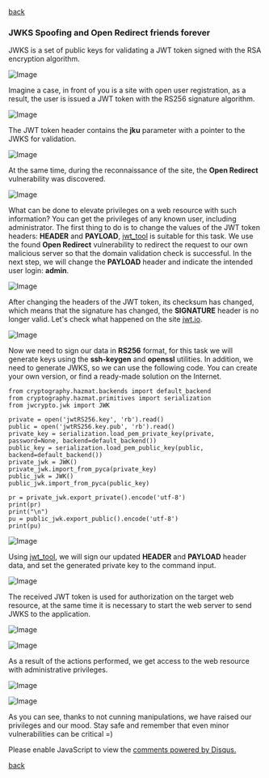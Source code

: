 [back](/)

### JWKS Spoofing and Open Redirect friends forever

JWKS is a set of public keys for validating a JWT token signed with the RSA encryption algorithm.

![Image](/img/jwks/3.png)

Imagine a case, in front of you is a site with open user registration, as a result, the user is issued a JWT token with the RS256 signature algorithm.

![Image](/img/jwks/1.png)

The JWT token header contains the **jku** parameter with a pointer to the JWKS for validation.

![Image](/img/jwks/2.png)

At the same time, during the reconnaissance of the site, the **Open Redirect** vulnerability was discovered.

![Image](/img/jwks/4.png)

What can be done to elevate privileges on a web resource with such information? You can get the privileges of any known user, including administrator.
The first thing to do is to change the values of the JWT token headers: **HEADER** and **PAYLOAD**, [jwt_tool](https://github.com/ticarpi/jwt_tool) is suitable for this task.
We use the found **Open Redirect** vulnerability to redirect the request to our own malicious server so that the domain validation check is successful. In the next step, we will change the **PAYLOAD** header and indicate the intended user login: **admin**.

![Image](/img/jwks/5.png)

After changing the headers of the JWT token, its checksum has changed, which means that the signature has changed, the **SIGNATURE** header is no longer valid. Let's check what happened on the site [jwt.io](https://jwt.io).

![Image](/img/jwks/6.png)

Now we need to sign our data in **RS256** format, for this task we will generate keys using the **ssh-keygen** and **openssl** utilities. In addition, we need to generate JWKS, so we can use the following code. You can create your own version, or find a ready-made solution on the Internet.

```
from cryptography.hazmat.backends import default_backend
from cryptography.hazmat.primitives import serialization
from jwcrypto.jwk import JWK

private = open('jwtRS256.key', 'rb').read()
public = open('jwtRS256.key.pub', 'rb').read()
private_key = serialization.load_pem_private_key(private, password=None, backend=default_backend())
public_key = serialization.load_pem_public_key(public, backend=default_backend())
private_jwk = JWK()
private_jwk.import_from_pyca(private_key)
public_jwk = JWK()
public_jwk.import_from_pyca(public_key)

pr = private_jwk.export_private().encode('utf-8')
print(pr)
print("\n")
pu = public_jwk.export_public().encode('utf-8')
print(pu)
```

![Image](/img/jwks/7.png)

Using [jwt_tool](https://github.com/ticarpi/jwt_tool), we will sign our updated **HEADER** and **PAYLOAD** header data, and set the generated private key to the command input.

![Image](/img/jwks/8.png)

The received JWT token is used for authorization on the target web resource, at the same time it is necessary to start the web server to send JWKS to the application.

![Image](/img/jwks/9.png)

![Image](/img/jwks/10.png)

As a result of the actions performed, we get access to the web resource with administrative privileges.

![Image](/img/jwks/11.png)

![Image](/img/jwks/12.png)

As you can see, thanks to not cunning manipulations, we have raised our privileges and our mood. Stay safe and remember that even minor vulnerabilities can be critical =)

<div id="disqus_thread"></div>
<script>
(function() { // DON'T EDIT BELOW THIS LINE
var d = document, s = d.createElement('script');
s.src = 'https://hackitfaster-hopto-org.disqus.com/embed.js';
s.setAttribute('data-timestamp', +new Date());
(d.head || d.body).appendChild(s);
})();
</script>
<noscript>Please enable JavaScript to view the <a href="https://disqus.com/?ref_noscript">comments powered by Disqus.</a></noscript>

[back](/)
